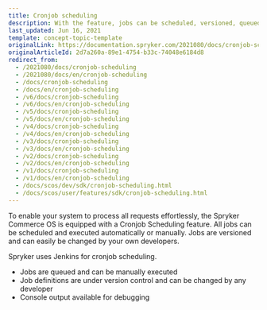 ```yaml
---
title: Cronjob scheduling
description: With the feature, jobs can be scheduled, versioned, queued, or changed by developers.
last_updated: Jun 16, 2021
template: concept-topic-template
originalLink: https://documentation.spryker.com/2021080/docs/cronjob-scheduling
originalArticleId: 2d7a260a-89e1-4754-b33c-74048e6184d8
redirect_from:
  - /2021080/docs/cronjob-scheduling
  - /2021080/docs/en/cronjob-scheduling
  - /docs/cronjob-scheduling
  - /docs/en/cronjob-scheduling
  - /v6/docs/cronjob-scheduling
  - /v6/docs/en/cronjob-scheduling
  - /v5/docs/cronjob-scheduling
  - /v5/docs/en/cronjob-scheduling
  - /v4/docs/cronjob-scheduling
  - /v4/docs/en/cronjob-scheduling
  - /v3/docs/cronjob-scheduling
  - /v3/docs/en/cronjob-scheduling
  - /v2/docs/cronjob-scheduling
  - /v2/docs/en/cronjob-scheduling
  - /v1/docs/cronjob-scheduling
  - /v1/docs/en/cronjob-scheduling
  - /docs/scos/dev/sdk/cronjob-scheduling.html
  - /docs/scos/user/features/sdk/cronjob-scheduling.html
---
```


To enable your system to process all requests effortlessly, the Spryker Commerce OS is equipped with a Cronjob Scheduling feature. All jobs can be scheduled and executed automatically or manually. Jobs are versioned and can easily be changed by your own developers.

Spryker uses Jenkins for cronjob scheduling.

* Jobs are queued and can be manually executed
* Job definitions are under version control and can be changed by any developer
* Console output available for debugging

